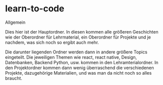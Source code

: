 # learn-to-code

Allgemein

Dies hier ist der Hauptordner. In diesen kommen alle größeren Geschichten wie der Oberordner für Lehrmaterial, ein Oberordner für Projekte und je nachdem, was sich noch so ergibt auch mehr. 

Die darunter liegenden Ordner werden dann in andere größere Topics eingeteilt. Die jeweiligen Themen wie react, react native, Design, Datenbanken, Backend Python, usw. kommen in den Lehramterialordner. In den Projektordner kommen dann wenig überraschend die verschiedenen Projekte, dazugehörige Materialien, und was man da nicht noch so alles braucht. 

